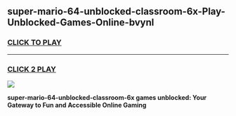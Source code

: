 
## super-mario-64-unblocked-classroom-6x-Play-Unblocked-Games-Online-bvynl
<h3>
<a href="https://premium76.site?title=super-mario-64-unblocked-classroom-6x&ref=25A">CLICK TO PLAY</a></h3>
<hr>

<h3>
<a href="https://premium76.site?title=super-mario-64-unblocked-classroom-6x&ref=25A">CLICK 2 PLAY</a>
  
</h3>

<a href="https://premium76.site?title=super-mario-64-unblocked-classroom-6x&ref=25A"><img src="https://clearcache.store/games.png"></a>


**super-mario-64-unblocked-classroom-6x games unblocked: Your Gateway to Fun and Accessible Online Gaming**
